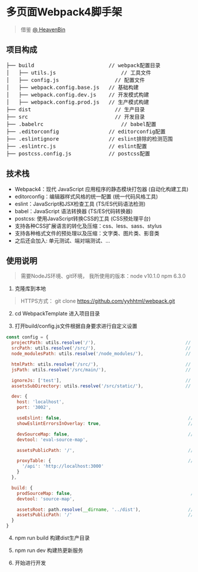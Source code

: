 
# 多页面Webpack4脚手架

> 借鉴 [@ HeavenBin](https://github.com/HeavenBin/WebpackTemplate)  


## 项目构成
<pre>
├── build                        // webpack配置目录
│   ├── utils.js     		         // 工具文件
│   ├── config.js     		       // 配置文件
│   ├── webpack.config.base.js   // 基础构建
│   ├── webpack.config.dev.js    // 开发模式构建
│   ├── webpack.config.prod.js   // 生产模式构建
├── dist               		       // 生产目录
├── src                		       // 开发目录
├── .babelrc                		 // babel配置
├── .editorconfig                // editorconfig配置
├── .eslintignore                // eslint排除的检测范围
├── .eslintrc.js                 // eslint配置
├── postcss.config.js            // postcss配置
</pre>

## 技术栈
+ Webpack4：现代 JavaScript 应用程序的静态模块打包器  (自动化构建工具)
+ editorconfig：编辑器样式风格的统一配置             (统一代码风格工具)
+ eslint：JavaScript和JSX检查工具                  (TS/ES代码语法检测)
+ babel：JavaScript 语法转换器                     (TS/ES代码转换器)
+ postcss: 使用JavaScript转换CSS的工具              (CSS预处理平台)
+ 支持各种CSS扩展语言的转化及压缩：css、less、sass、stylus
+ 支持各种格式文件的预处理以及压缩：文字类、图片类、影音类
+ 之后还会加入: 单元测试、端对端测试、...

## 使用说明
> 需要NodeJS环境、git环境，
> 我所使用的版本：node v10.1.0 npm 6.3.0
1. 克隆库到本地
> HTTPS方式： git clone https://github.com/yyhhtml/webpack.git    


2. cd WebpackTemplate 进入项目目录

3. 打开build/config.js文件根据自身要求进行自定义设置
```javascript
const config = {
  projectPath: utils.resolve('/'),                                  // 项目根目录
  srcPath: utils.resolve('/src/'),                                  // 源文件目录
  node_modulesPath: utils.resolve('/node_modules/'),                // node_modules目录

  htmlPath: utils.resolve('/src/'),                                 // HTML目录
  jsPath: utils.resolve('/src/main/'),                              // JS目录

  ignoreJs: ['test'],                                               // 没有入口js文件的html名
  assetsSubDirectory: utils.resolve('/src/static/'),                // 静态资源目录(不处理的第三方代码)

  dev: {
    host: 'localhost',
    port: '3002',

    useEslint: false,                                                // 是否使用ESlint
    showEslintErrorsInOverlay: true,                                 // 设置为true，ESlint-loader将始终返回警告。

    devSourceMap: false,                                             // 是否开启SourceMap
    devtool: 'eval-source-map',

    assetsPublicPath: '/',                                           // 相对于服务器根目录的路径，用于加载资源。

    proxyTable: {                                                    // proxy代理
      '/api': 'http://localhost:3000'
    }
  },

  build: {
    prodSourceMap: false,                                             // 是否开启SourcMap
    devtool: 'source-map',

    assetsRoot: path.resolve(__dirname, '../dist'),                  // 构建根目录
    assetsPublicPath: '/'                                            // 相对于服务器根目录的路径，用于加载构建好的资源。
  }
}
```
4. npm run build 构建dist生产目录

5. npm run dev   构建热更新服务

6. 开始进行开发
